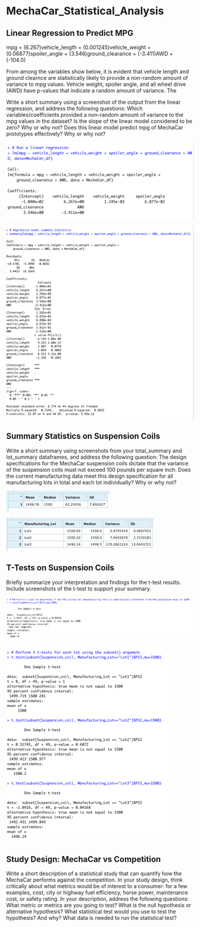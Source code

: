 # MechaCar_Statistical_Analysis

## Linear Regression to Predict MPG
mpg = (6.267)vehicle_length + (0.001245)vehicle_weight + (0.06877)spoiler_angle + (3.546)ground_clearance + (-3.411)AWD + (-104.0)

From among the variables show below, it is evident that vehicle length and ground clearnce  are statistically likely to provide a non-random amount of variance to mpg values. Vehicle weight, spoiler angle, and all wheel drive (AWD) have p-values that indicate a random amount of variance. The 

Write a short summary using a screenshot of the output from the linear regression, and address the following questions:
Which variables/coefficients provided a non-random amount of variance to the mpg values in the dataset?
Is the slope of the linear model considered to be zero? Why or why not?
Does this linear model predict mpg of MechaCar prototypes effectively? Why or why not?


![Deliverable 1 Linear Regression](https://github.com/tysonseang/MechaCar_Statistical_Analysis/blob/main/imagery/Deliverable1_Linear_Regression.png)

![Deliverable 1 Summary Statistics](https://github.com/tysonseang/MechaCar_Statistical_Analysis/blob/main/imagery/Deliverable1_Summary_Statistics.png)

## Summary Statistics on Suspension Coils
Write a short summary using screenshots from your total_summary and lot_summary dataframes, and address the following question:
The design specifications for the MechaCar suspension coils dictate that the variance of the suspension coils must not exceed 100 pounds per square inch. Does the current manufacturing data meet this design specification for all manufacturing lots in total and each lot individually? Why or why not?

![Deliverable 2 Total Summary Statistics](https://github.com/tysonseang/MechaCar_Statistical_Analysis/blob/main/imagery/Deliverable2_total_summary_df.png)

![Deliverable 2 Lot Summary Statistics](https://github.com/tysonseang/MechaCar_Statistical_Analysis/blob/main/imagery/Deliverable2_lot_summary.png)

## T-Tests on Suspension Coils
Briefly summarize your interpretation and findings for the t-test results. Include screenshots of the t-test to support your summary.

![Deliverable 3 t-test 1](https://github.com/tysonseang/MechaCar_Statistical_Analysis/blob/main/imagery/Deliverable3_ttest1.png)

![Deliverable 3 t-test 2-4](https://github.com/tysonseang/MechaCar_Statistical_Analysis/blob/main/imagery/Deliverable3_ttest2.png)

## Study Design: MechaCar vs Competition
Write a short description of a statistical study that can quantify how the MechaCar performs against the competition. In your study design, think critically about what metrics would be of interest to a consumer: for a few examples, cost, city or highway fuel efficiency, horse power, maintenance cost, or safety rating.
In your description, address the following questions:
What metric or metrics are you going to test?
What is the null hypothesis or alternative hypothesis?
What statistical test would you use to test the hypothesis? And why?
What data is needed to run the statistical test?